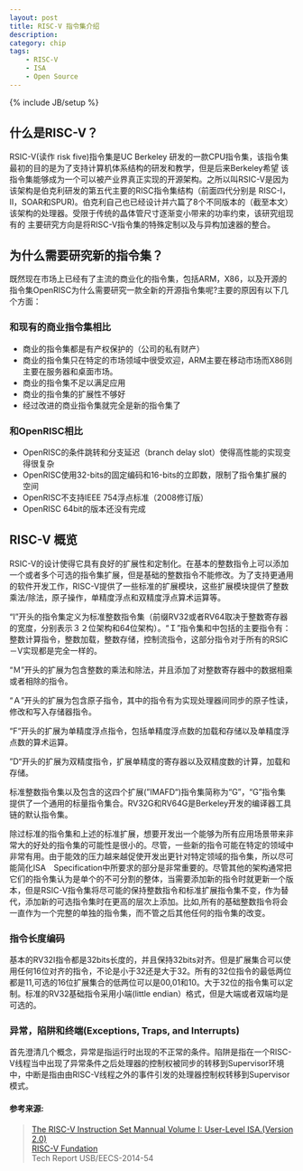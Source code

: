 ```yaml
---
layout: post
title: RISC-V 指令集介绍
description: 
category: chip
tags: 
    - RISC-V
    - ISA
    - Open Source
---
```

{% include JB/setup %}
## 什么是RISC-V？
RSIC-V(读作 risk five)指令集是UC Berkeley 研发的一款CPU指令集，该指令集最初的目的是为了支持计算机体系结构的研发和教学，但是后来Berkeley希望
该指令集能够成为一个可以被产业界真正实现的开源架构。之所以叫RSIC-V是因为该架构是伯克利研发的第五代主要的RISC指令集结构（前面四代分别是
RISC-I，II，SOAR和SPUR)。伯克利自己也已经设计并六篇了8个不同版本的（截至本文）该架构的处理器。受限于传统的晶体管尺寸逐渐变小带来的功率约束，该研究组现有的
主要研究方向是将RISC-V指令集的特殊定制以及与异构加速器的整合。

## 为什么需要研究新的指令集？
既然现在市场上已经有了主流的商业化的指令集，包括ARM，X86，以及开源的指令集OpenRISC为什么需要研究一款全新的开源指令集呢?主要的原因有以下几个方面：

### 和现有的商业指令集相比
- 商业的指令集都是有产权保护的（公司的私有财产）
- 商业的指令集只在特定的市场领域中很受欢迎，ARM主要在移动市场而X86则主要在服务器和桌面市场。
- 商业的指令集不足以满足应用
- 商业的指令集的扩展性不够好
- 经过改进的商业指令集就完全是新的指令集了

### 和OpenRISC相比

- OpenRISC的条件跳转和分支延迟（branch delay slot）使得高性能的实现变得很复杂
- OpenRISC使用32-bits的固定编码和16-bits的立即数，限制了指令集扩展的空间
- OpenRISC不支持IEEE 754浮点标准（2008修订版）
- OpenRISC 64bit的版本还没有完成

## RISC-V 概览
RSIC-V的设计使得它具有良好的扩展性和定制化。在基本的整数指令上可以添加一个或者多个可选的指令集扩展，但是基础的整数指令不能修改。为了支持更通用的软件开发工作，RISC-V提供了一些标准的扩展模块，这些扩展模块提供了整数乘法/除法，原子操作，单精度浮点和双精度浮点算术运算等。

“I”开头的指令集定义为标准整数指令集（前缀RV32或者RV64取决于整数寄存器的宽度，分别表示３２位架构和64位架构）。“Ｉ”指令集和中包括的主要指令有：整数计算指令，整数加载，整数存储，控制流指令，这部分指令对于所有的RSIC－V实现都是完全一样的。

“Ｍ”开头的扩展为包含整数的乘法和除法，并且添加了对整数寄存器中的数据相乘或者相除的指令。

“Ａ”开头的扩展为包含原子指令，其中的指令有为实现处理器间同步的原子性读，修改和写入存储器指令。

“F“开头的扩展为单精度浮点指令，包括单精度浮点数的加载和存储以及单精度浮点数的算术运算。

”D“开头的扩展为双精度指令，扩展单精度的寄存器以及双精度数的计算，加载和存储。

标准整数指令集以及包含的这四个扩展(”IMAFD“)指令集简称为“G”，“G”指令集提供了一个通用的标量指令集合。RV32G和RV64G是Berkeley开发的编译器工具链的默认指令集。

除过标准的指令集和上述的标准扩展，想要开发出一个能够为所有应用场景带来非常大的好处的指令集的可能性是很小的。尽管，一些新的指令可能在特定的领域中非常有用。由于能效的压力越来越促使开发出更针对特定领域的指令集，所以尽可能简化ISA　Specification中所要求的部分是非常重要的。尽管其他的架构通常把它们的指令集认为是单个的不可分割的整体，当需要添加新的指令时就更新一个版本，但是RSIC-V指令集将尽可能的保持整数指令和标准扩展指令集不变，作为替代，添加新的可选指令集时在更高的层次上添加。比如,所有的基础整数指令将会一直作为一个完整的单独的指令集，而不管之后其他任何的指令集的改变。


### 指令长度编码
基本的RV32I指令都是32bits长度的，并且保持32bits对齐。但是扩展集合可以使用任何16位对齐的指令，不论是小于32还是大于32。所有的32位指令的最低两位都是11,可选的16位扩展集合的低两位可以是00,01和10。大于32位的指令集可以定制。标准的RV32基础指令采用小端(little endian）格式，但是大端或者双端均是可选的。

### 异常，陷阱和终端(Exceptions, Traps, and Interrupts)
首先澄清几个概念，异常是指运行时出现的不正常的条件。陷阱是指在一个RISC-V线程当中出现了异常条件之后处理器的控制权被同步的转移到Supervisor环境中，中断是指由由RISC-V线程之外的事件引发的处理器控制权转移到Supervisor模式。

#### 参考来源:

> [The RISC-V Instruction Set Mannual Volume I: User-Level ISA.(Version 2.0)](http://riscv.org/specifications/)   
> [RISC-V Fundation](http://riscv.org/risc-v-foundation/)  
> Tech Report USB/EECS-2014-54

